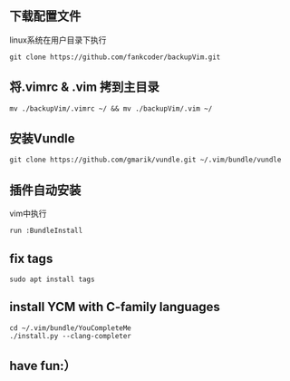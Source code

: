 ## 下载配置文件
linux系统在用户目录下执行
```
git clone https://github.com/fankcoder/backupVim.git
```

## 将.vimrc & .vim 拷到主目录
```
mv ./backupVim/.vimrc ~/ && mv ./backupVim/.vim ~/
```

## 安装Vundle
```
git clone https://github.com/gmarik/vundle.git ~/.vim/bundle/vundle
```

## 插件自动安装
vim中执行
```
run :BundleInstall
```

## fix tags
```
sudo apt install tags
```

## install YCM with C-family languages
```
cd ~/.vim/bundle/YouCompleteMe
./install.py --clang-completer
```

## have fun:）
